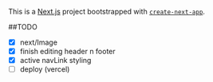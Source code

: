 This is a [Next.js](https://nextjs.org/) project bootstrapped with [`create-next-app`](https://github.com/vercel/next.js/tree/canary/packages/create-next-app).

##TODO

- [x] next/Image
- [x] finish editing header n footer
- [x] active navLink styling
- [ ] deploy (vercel)
